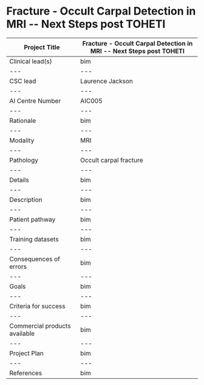 # **Fracture - Occult Carpal Detection in MRI -- Next Steps post TOHETI**

| Project Title | Fracture - Occult Carpal Detection in MRI -- Next Steps post TOHETI |
| --- | --- |
| Clinical lead(s) | bim |
| --- | --- |
| CSC lead | Laurence Jackson |
| --- | --- |
| AI Centre Number | AIC005 |
| --- | --- |
| Rationale | bim  |
| --- | --- |
| Modality | MRI |
| --- | --- |
| Pathology | Occult carpal fracture |
| --- | --- |
| Details | bim |
| --- | --- |
| Description | bim |
| --- | --- |
| Patient pathway | bim |
| --- | --- |
| Training datasets | bim |
| --- | --- |
| Consequences of errors | bim |
| --- | --- |
| Goals | bim |
| --- | --- |
| Criteria for success | bim |
| --- | --- |
| Commercial products available | bim |
| --- | --- |
| Project Plan | bim |
| --- | --- |
| References | bim |